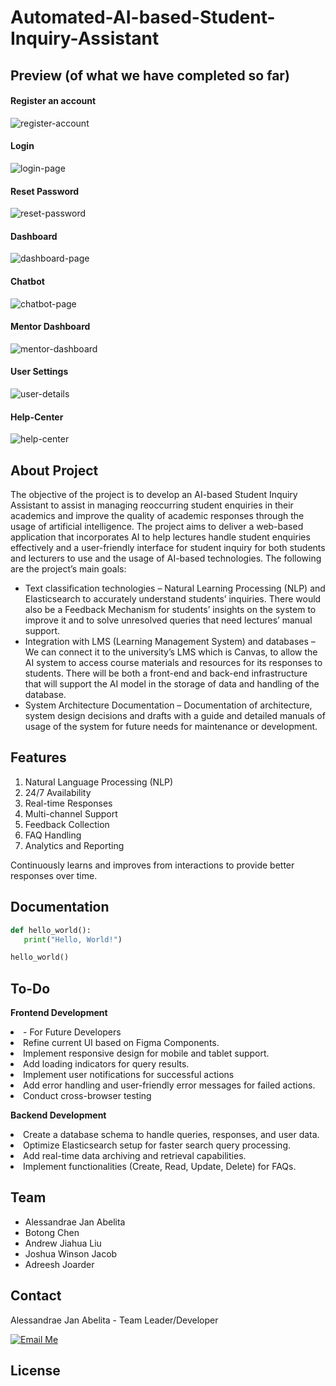# Automated-AI-based-Student-Inquiry-Assistant
## Preview (of what we have completed so far)
#### Register an account
![register-account](https://github.com/user-attachments/assets/e76ae76f-b7d3-4199-9db8-a936362c688e)
#### Login
![login-page](https://github.com/user-attachments/assets/6e930bb2-871d-4afb-a447-afe3667b5fcd)
#### Reset Password
![reset-password](https://github.com/user-attachments/assets/303b4493-b30f-4474-a373-4106ec0c664b)
#### Dashboard
![dashboard-page](https://github.com/user-attachments/assets/495237ea-371c-4b26-962d-d95911c2318f)
#### Chatbot
![chatbot-page](https://github.com/user-attachments/assets/6cc79c01-0e77-4d54-a4a7-0354d800138c)
#### Mentor Dashboard
![mentor-dashboard](https://github.com/user-attachments/assets/d3ed9c77-25e4-4ce5-8a7b-9369eb6cfefc)
#### User Settings
![user-details](https://github.com/user-attachments/assets/51cb1200-b69a-4560-990f-48436222aa6f)
#### Help-Center
![help-center](https://github.com/user-attachments/assets/8f3b82c3-64ad-4cf6-86b6-36eb6d5a42d9)

## About Project 
The objective of the project is to develop an AI-based Student Inquiry Assistant to assist in managing reoccurring student enquiries in their academics and improve the quality of academic responses through the usage of artificial intelligence. The project aims to deliver a web-based application that incorporates AI to help lectures handle student enquiries effectively and a user-friendly interface for student inquiry for both students and lecturers to use and the usage of AI-based technologies. The following are the project’s main goals: 

- Text classification technologies – Natural Learning Processing (NLP) and Elasticsearch to accurately understand students’ inquiries. There would also be a Feedback Mechanism for students’ insights on the system to improve it and to solve unresolved queries that need lectures’ manual support.  
- Integration with LMS (Learning Management System) and databases – We can connect it to the university’s LMS which is Canvas, to allow the AI system to access course materials and resources for its responses to students. There will be both a front-end and back-end infrastructure that will support the AI model in the storage of data and handling of the database.  
- System Architecture Documentation – Documentation of architecture, system design decisions and drafts with a guide and detailed manuals of usage of the system for future needs for maintenance or development.  
## Features 
<ol>
<li>Natural Language Processing (NLP)</li>
<li>24/7 Availability</li>
<li>Real-time Responses</li>
<li>Multi-channel Support</li>
<li>Feedback Collection</li>
<li>FAQ Handling</li>
<li>Analytics and Reporting</li>
</ol>

Continuously learns and improves from interactions to provide better responses over time.
## Documentation
 ```python
def hello_world():
    print("Hello, World!")

hello_world()
```
## To-Do
**Frontend Development**
<li>- For Future Developers</li>
<li>Refine current UI based on Figma Components.</li>
<li>Implement responsive design for mobile and tablet support.</li>
<li>Add loading indicators for query results.</li>
<li>Implement user notifications for successful actions</li>
<li>Add error handling and user-friendly error messages for failed actions.</li> 
<li>Conduct cross-browser testing</li>

**Backend Development**
<li>Create a database schema to handle queries, responses, and user data.</li>
<li>Optimize Elasticsearch setup for faster search query processing.</li>
<li>Add real-time data archiving and retrieval capabilities.</li>
<li>Implement functionalities (Create, Read, Update, Delete) for FAQs.</li>

## Team
<ul>
<li>Alessandrae Jan Abelita</li>
<li>Botong Chen</li>
<li>Andrew Jiahua Liu</li>
<li>Joshua Winson Jacob</li>
<li>Adreesh Joarder</li>
</ul>

## Contact
<p align="left">
Alessandrae Jan Abelita -  
 Team Leader/Developer
<!-- HTML Button -->
<p align="left">
  <a href="mailto:mss9953@autuni.ac.nz">
    <img src="https://img.shields.io/badge/Email-Contact%20Me-blue?style=for-the-badge&logo=microsoft-outlook&logoColor=white" alt="Email Me">
  </a>

</p>

## License
